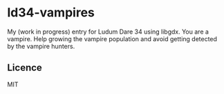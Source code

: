 # ld34-vampires

My (work in progress) entry for Ludum Dare 34 using libgdx. 
You are a vampire. Help growing the vampire population and avoid getting detected by the vampire hunters.

## Licence
MIT
